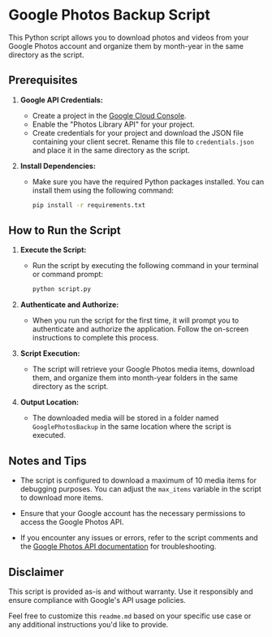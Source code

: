 # Google Photos Backup Script

This Python script allows you to download photos and videos from your Google Photos account and organize them by month-year in the same directory as the script.

## Prerequisites

1. **Google API Credentials:**
   - Create a project in the [Google Cloud Console](https://console.cloud.google.com/).
   - Enable the "Photos Library API" for your project.
   - Create credentials for your project and download the JSON file containing your client secret. Rename this file to `credentials.json` and place it in the same directory as the script.

2. **Install Dependencies:**
   - Make sure you have the required Python packages installed. You can install them using the following command:
     ```bash
     pip install -r requirements.txt
     ```

## How to Run the Script

1. **Execute the Script:**
   - Run the script by executing the following command in your terminal or command prompt:
     ```bash
     python script.py
     ```

2. **Authenticate and Authorize:**
   - When you run the script for the first time, it will prompt you to authenticate and authorize the application. Follow the on-screen instructions to complete this process.

3. **Script Execution:**
   - The script will retrieve your Google Photos media items, download them, and organize them into month-year folders in the same directory as the script.

4. **Output Location:**
   - The downloaded media will be stored in a folder named `GooglePhotosBackup` in the same location where the script is executed.

## Notes and Tips

- The script is configured to download a maximum of 10 media items for debugging purposes. You can adjust the `max_items` variable in the script to download more items.

- Ensure that your Google account has the necessary permissions to access the Google Photos API.

- If you encounter any issues or errors, refer to the script comments and the [Google Photos API documentation](https://developers.google.com/photos) for troubleshooting.

## Disclaimer

This script is provided as-is and without warranty. Use it responsibly and ensure compliance with Google's API usage policies.

Feel free to customize this `readme.md` based on your specific use case or any additional instructions you'd like to provide.
